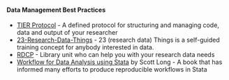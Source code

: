 #### Data Management Best Practices

* [TIER Protocol](https://www.haverford.edu/tier) - A defined protocol for structuring and managing code, data and output of your researcher
* [23-Research-Data-Things](https://data-lessons.github.io/23-rd-things/) - 23 (research data) Things is a self-guided training concept for anybody interested in data.
* [RDCP](http://libraries.ucsd.edu/services/data-curation/data-management/index.html) - Library unit who can help you with your research data needs
* [Workflow for Data Analysis using Stata](http://roger.ucsd.edu/record=b8897217~S9) by Scott Long - A book that has informed many efforts to produce reproducible workflows in Stata




<!--
 #### Open Refine

* [Open Refine](https://github.com/OpenRefine/OpenRefine/wiki)
* [GREL Expressions](https://github.com/OpenRefine/OpenRefine/wiki/Documentation-For-Users#reference)
* [Open Refine Documentation](https://github.com/OpenRefine/OpenRefine/wiki/Documentation-For-Users)

#### Data Cleaning

* [Quartz guide to bad data](https://github.com/Quartz/bad-data-guide) - A great guide to dealing with real-world data quality issues.
* [Bad Data Handbook](http://proquest.safaribooksonline.com/book/-/9781449324957) - Another O'Reilly book that covers some of the pitfalls on dealing with data.
* [Tidy Data](http://vita.had.co.nz/papers/tidy-data.pdf) by Hadley Wickham - defines what tidy data is, typifies cases when data is untidy and explains the operations needed to make data tidy
-->
